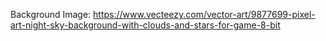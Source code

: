 Background Image: https://www.vecteezy.com/vector-art/9877699-pixel-art-night-sky-background-with-clouds-and-stars-for-game-8-bit

